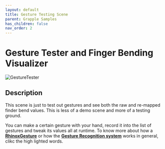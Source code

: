 ```yaml
---
layout: default
title: Gesture Testing Scene
parent: Grapple Samples
has_children: false
nav_order: 2
---
```


# Gesture Tester and Finger Bending Visualizer

![GestureTester](https://user-images.githubusercontent.com/76707656/233690897-f3e86351-0a10-429c-8d4b-3497433e016b.PNG)

## Description

This scene is just to test out gestures and see both the raw and re-mapped finder bend values.
This is less of a demo scene and more of a testing ground.

You can make a certain gesture with your hand, record it into the list of gestures and tweak its values all at runtime.
To know more about how a [**RhinoxGesture**](https://rhinox-training.github.io/grpl-2.0/pages/GRPL_Core/rhinoxxrgrapple-RhinoxGesture.html) or how the [**Gesture Recognition system**](https://rhinox-training.github.io/grpl-2.0/pages/GRPL_Core/rhinoxxrgrapple-GRPLGestureRecognizer.html) works in general, clikc the high lighted words.
